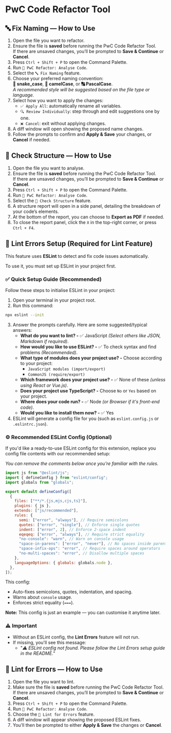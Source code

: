 # PwC Code Refactor Tool

## 🔤 Fix Naming — How to Use

1. Open the file you want to refactor.
2. Ensure the file is **saved** before running the PwC Code Refactor Tool.  
   If there are unsaved changes, you’ll be prompted to **Save & Continue** or **Cancel**.
3. Press `Ctrl + Shift + P` to open the Command Palette.
4. Run `🔧 PwC Refactor: Analyse Code`.
5. Select the `🔤 Fix Naming` feature.
6. Choose your preferred naming convention:  
   **🐍 snake_case**, **🐫 camelCase**, or **🔠 PascalCase**.  
   _A recommended style will be suggested based on the file type or language._
7. Select how you want to apply the changes:
   - `✅ Apply All`: automatically rename all variables.
   - `🔍 Review Individually`: step through and edit suggestions one by one.
   - `❌ Cancel`: exit without applying changes.
8. A diff window will open showing the proposed name changes.
9. Follow the prompts to confirm and **Apply & Save** your changes, or **Cancel** if needed.

## 📁 Check Structure — How to Use

1. Open the file you want to analyse.
2. Ensure the file is **saved** before running the PwC Code Refactor Tool.  
   If there are unsaved changes, you’ll be prompted to **Save & Continue** or **Cancel**.
3. Press `Ctrl + Shift + P` to open the Command Palette.
4. Run `🔧 PwC Refactor: Analyse Code`.
5. Select the `📁 Check Structure` feature.
6. A structure report will open in a side panel, detailing the breakdown of your code’s elements.
7. At the bottom of the report, you can choose to **Export as PDF** if needed.
8. To close the report panel, click the `X` in the top-right corner, or press `Ctrl + F4`.

## 🔧 Lint Errors Setup (Required for Lint Feature)

This feature uses **ESLint** to detect and fix code issues automatically.

To use it, you must set up ESLint in your project first.

### ✅ Quick Setup Guide (Recommended)

Follow these steps to initialise ESLint in your project:

1. Open your terminal in your project root.
2. Run this command:

```bash
npx eslint --init
```

3. Answer the prompts carefully. Here are some suggested/typical answers:
   - **What do you want to lint? -** ✅ JavaScript _(Select others like JSON, Markdown if required)_.
   - **How would you like to use ESLint? -** ✅ To check syntax and find problems _(Recommended)_.
   - **What type of modules does your project use? -** Choose according to your project:
     - `JavaScript modules (import/export)`
     - `CommonJS (require/export)`
   - **Which framework does your project use? -** ✅ None of these _(unless using React or Vue.js)_.
   - **Does your project use TypeScript? -** Choose `No` or `Yes` based on your project.
   - **Where does your code run? -** ✅ Node _(or Browser if it's front-end code)_.
   - **Would you like to install them now? -** ✅ Yes
4. ESLint will generate a config file for you (such as `eslint.config.js` or `.eslintrc.json`).

### ⚙ Recommended ESLint Config (Optional)

If you'd like a ready-to-use ESLint config for this extension, replace you config file contents with our recommended setup:

_You can remove the comments below once you're familiar with the rules._

```js
import js from "@eslint/js";
import { defineConfig } from "eslint/config";
import globals from "globals";

export default defineConfig([
  {
    files: ["**/*.{js,mjs,cjs,ts}"],
    plugins: { js },
    extends: ["js/recommended"],
    rules: {
      semi: ["error", "always"], // Require semicolons
      quotes: ["error", "single"], // Enforce single quotes
      indent: ["error", 2], // Enforce 2-space indent
      eqeqeq: ["error", "always"], // Require strict equality
      "no-console": "warn", // Warn on console usage
      "space-in-parens": ["error", "never"], // No spaces inside parentheses
      "space-infix-ops": "error", // Require spaces around operators
      "no-multi-spaces": "error", // Disallow multiple spaces
    },
    languageOptions: { globals: globals.node },
  },
]);
```

This config:

- Auto-fixes semicolons, quotes, indentation, and spacing.
- Warns about `console` usage.
- Enforces strict equality (`===`).

**Note:** This config is just an example — you can customise it anytime later.

### ⚠️ Important

- Without an ESLint config, the **Lint Errors** feature will not run.
- If missing, you'll see this message:
  - "_⚠️ ESLint config not found. Please follow the Lint Errors setup guide in the README._"

## 🧪 Lint for Errors — How to Use

1. Open the file you want to lint.
2. Make sure the file is **saved** before running the PwC Code Refactor Tool.  
   If there are unsaved changes, you’ll be prompted to **Save & Continue** or **Cancel**.
3. Press `Ctrl + Shift + P` to open the Command Palette.
4. Run `🔧 PwC Refactor: Analyse Code`.
5. Choose the `🧪 Lint for Errors` feature.
6. A diff window will appear showing the proposed ESLint fixes.
7. You’ll then be prompted to either **Apply & Save** the changes or **Cancel**.
